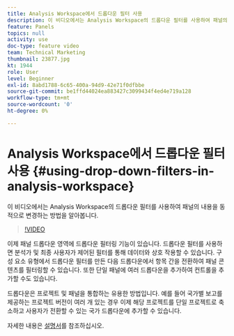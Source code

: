 ```yaml
---
title: Analysis Workspace에서 드롭다운 필터 사용
description: 이 비디오에서는 Analysis Workspace의 드롭다운 필터를 사용하여 패널의 내용을 동적으로 변경하는 방법을 알아봅니다.
feature: Panels
topics: null
activity: use
doc-type: feature video
team: Technical Marketing
thumbnail: 23877.jpg
kt: 1944
role: User
level: Beginner
exl-id: 8abd1788-6c65-400a-94d9-42e71f0dfbbe
source-git-commit: be1ffd44024ea883427c3099434f4ed4e719a128
workflow-type: tm+mt
source-wordcount: '0'
ht-degree: 0%

---
```


# Analysis Workspace에서 드롭다운 필터 사용 {#using-drop-down-filters-in-analysis-workspace}

이 비디오에서는 Analysis Workspace의 드롭다운 필터를 사용하여 패널의 내용을 동적으로 변경하는 방법을 알아봅니다.

>[!VIDEO](https://video.tv.adobe.com/v/23877/?quality=12)

이제 패널 드롭다운 영역에 드롭다운 필터링 기능이 있습니다. 드롭다운 필터를 사용하면 분석가 및 최종 사용자가 제어된 필터를 통해 데이터와 상호 작용할 수 있습니다. 구성 요소 유형에서 드롭다운 필터를 만든 다음 드롭다운에서 항목 간을 전환하여 패널 콘텐츠를 필터링할 수 있습니다. 또한 단일 패널에 여러 드롭다운을 추가하여 컨트롤을 추가할 수도 있습니다.

드롭다운은 프로젝트 및 패널을 통합하는 유용한 방법입니다. 예를 들어 국가별 보고를 제공하는 프로젝트 버전이 여러 개 있는 경우 이제 해당 프로젝트를 단일 프로젝트로 축소하고 사용자가 전환할 수 있는 국가 드롭다운에 추가할 수 있습니다.

자세한 내용은 [설명서](https://experienceleague.adobe.com/docs/analytics/analyze/analysis-workspace/panels/panels.html?lang=en)를 참조하십시오.
